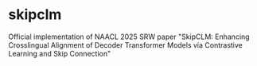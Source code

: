 # skipclm
Official implementation of NAACL 2025 SRW paper "SkipCLM: Enhancing Crosslingual Alignment of Decoder Transformer Models via Contrastive Learning and Skip Connection"
